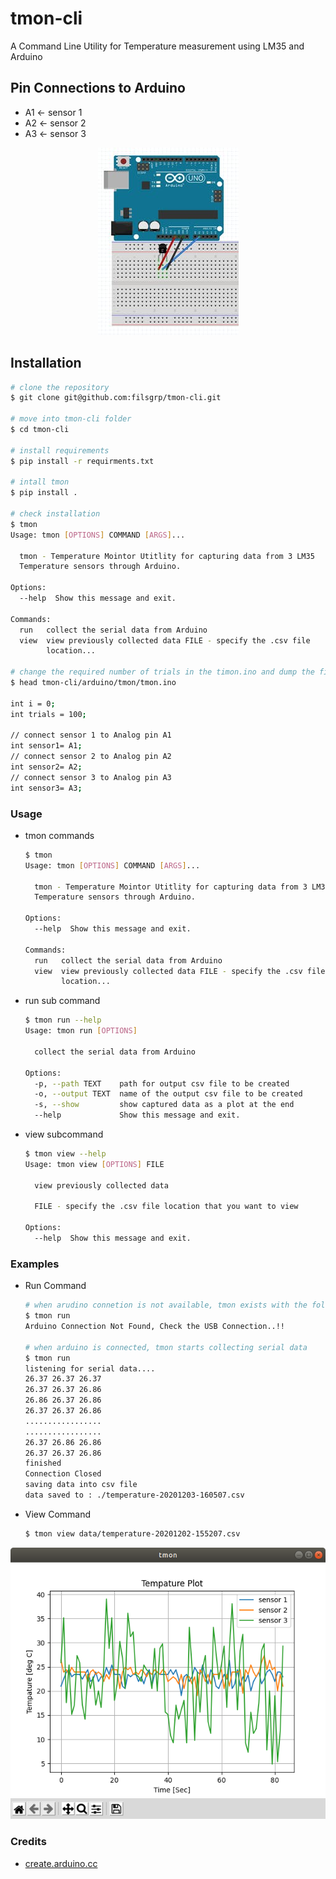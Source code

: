 # tmon-cli 

A Command Line Utility for Temperature measurement using LM35 and Arduino


## Pin Connections to Arduino

- A1 <- sensor 1
- A2 <- sensor 2
- A3 <- sensor 3

<p align="center">
  <img src="docs/images/circuit-diagram.jpeg">
</p>

## Installation

```bash
# clone the repository
$ git clone git@github.com:filsgrp/tmon-cli.git

# move into tmon-cli folder
$ cd tmon-cli

# install requirements
$ pip install -r requirments.txt

# intall tmon
$ pip install .

# check installation
$ tmon
Usage: tmon [OPTIONS] COMMAND [ARGS]...

  tmon - Temperature Mointor Utitlity for capturing data from 3 LM35
  Temperature sensors through Arduino.

Options:
  --help  Show this message and exit.

Commands:
  run   collect the serial data from Arduino
  view  view previously collected data FILE - specify the .csv file
        location...

# change the required number of trials in the timon.ino and dump the file into the development board 
$ head tmon-cli/arduino/tmon/tmon.ino 

int i = 0;
int trials = 100;

// connect sensor 1 to Analog pin A1
int sensor1= A1;
// connect sensor 2 to Analog pin A2
int sensor2= A2;
// connect sensor 3 to Analog pin A3
int sensor3= A3;


```

### Usage

- tmon commands
    ```bash
    $ tmon 
    Usage: tmon [OPTIONS] COMMAND [ARGS]...
    
      tmon - Temperature Mointor Utitlity for capturing data from 3 LM35
      Temperature sensors through Arduino.
    
    Options:
      --help  Show this message and exit.
    
    Commands:
      run   collect the serial data from Arduino
      view  view previously collected data FILE - specify the .csv file
            location...
    ```
- run sub command
    ```bash
    $ tmon run --help
    Usage: tmon run [OPTIONS]
    
      collect the serial data from Arduino
    
    Options:
      -p, --path TEXT    path for output csv file to be created
      -o, --output TEXT  name of the output csv file to be created
      -s, --show         show captured data as a plot at the end
      --help             Show this message and exit.
    ```

- view subcommand
    ```bash
    $ tmon view --help
    Usage: tmon view [OPTIONS] FILE
    
      view previously collected data
    
      FILE - specify the .csv file location that you want to view
    
    Options:
      --help  Show this message and exit.
    ```

### Examples

- Run Command
    ```bash
    # when arudino connetion is not available, tmon exists with the following message    
    $ tmon run
    Arduino Connection Not Found, Check the USB Connection..!!
    
    # when arduino is connected, tmon starts collecting serial data
    $ tmon run
    listening for serial data....
    26.37 26.37 26.37
    26.37 26.37 26.86
    26.86 26.37 26.86
    26.37 26.37 26.86
    .................
    .................
    26.37 26.86 26.86
    26.37 26.37 26.86
    finished
    Connection Closed
    saving data into csv file
    data saved to : ./temperature-20201203-160507.csv
    ```

- View Command
    ```bash
    $ tmon view data/temperature-20201202-155207.csv
    ```

<p align="center">
  <img src="docs/images/demo.png">
</p>


### Credits
- [create.arduino.cc](https://create.arduino.cc/projecthub/infoelectorials/project-003-arduino-lm35-temperature-sensor-project-0a43ba)